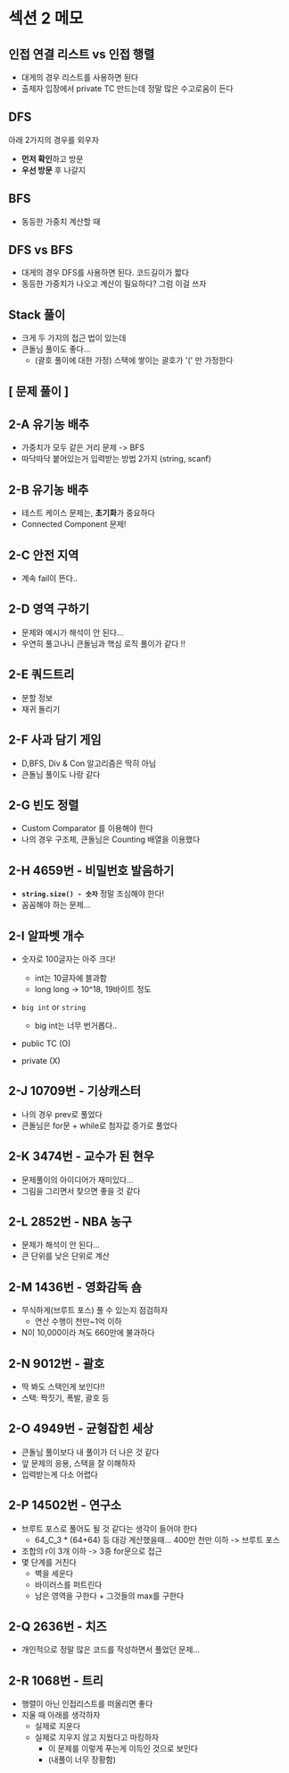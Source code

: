 # 섹션 2 메모

## 인접 연결 리스트 vs 인접 행렬 

- 대게의 경우 리스트를 사용하면 된다
- 출제자 입장에서 private TC 만드는데 정말 많은 수고로움이 든다

## DFS

아래 2가지의 경우를 외우자
- **먼저 확인**하고 방문
- **우선 방문** 후 나갈지

## BFS

- 동등한 가중치 계산할 때

## DFS vs BFS

- 대게의 경우 DFS를 사용하면 된다. 코드길이가 짧다
- 동등한 가중치가 나오고 계산이 필요하다? 그럼 이걸 쓰자

## Stack 풀이

- 크게 두 가지의 접근 법이 있는데
- 큰돌님 풀이도 좋다...
  - (괄호 풀이에 대한 가정) 스택에 쌓이는 괄호가 '(' 만 가정한다

## [ 문제 풀이 ]

## 2-A 유기농 배추

- 가중치가 모두 같은 거리 문제 -> BFS
- 따닥따닥 붙어있는거 입력받는 방법 2가지 (string, scanf)


## 2-B 유기농 배추

- 테스트 케이스 문제는, **초기화**가 중요하다
- Connected Component 문제!

## 2-C 안전 지역

- 계속 fail이 뜬다..

## 2-D 영역 구하기

- 문제와 예시가 해석이 안 된다...
- 우연히 풀고나니 큰돌님과 핵심 로직 풀이가 같다 !!

## 2-E 쿼드트리

- 분할 정보
- 재귀 돌리기

## 2-F 사과 담기 게임

- D,BFS, Div & Con 알고리즘은 딱히 아님
- 큰돌님 풀이도 나랑 같다

## 2-G 빈도 정렬

- Custom Comparator 를 이용해야 한다
- 나의 경우 구조체, 큰돌님은 Counting 배열을 이용했다

## 2-H 4659번 - 비밀번호 발음하기

- **`string.size() - 숫자`** 정말 조심해야 한다!
- 꼼꼼해야 하는 문제...

## 2-I 알파벳 개수

- 숫자로 100글자는 아주 크다!
  - int는 10글자에 블과함
  - long long -> 10^18, 19바이트 정도
- `big int` or `string` 
  - big int는 너무 번거롭다..

- public TC (O)
- private (X)

## 2-J 10709번 - 기상캐스터

- 나의 경우 prev로 풀었다
- 큰돌님은 for문 + while로 첨자값 증가로 풀었다

## 2-K 3474번 - 교수가 된 현우

- 문제풀이의 아이디어가 재미있다...
- 그림을 그리면서 찾으면 좋을 것 같다

## 2-L 2852번 - NBA 농구

- 문제가 해석이 안 된다...
- 큰 단위를 낮은 단위로 계산

## 2-M 1436번 - 영화감독 숌

- 무식하게(브루트 포스) 풀 수 있는지 점검하자
  - 연산 수행이 천만~1억 이하
- N이 10,000이라 쳐도 660만에 불과하다

## 2-N 9012번 - 괄호

- 딱 봐도 스택인게 보인다!!
- 스택: 짝짓기, 폭발, 괄호 등

## 2-O 4949번 - 균형잡힌 세상

- 큰돌님 풀이보다 내 풀이가 더 나은 것 같다
- 앞 문제의 응용, 스택을 잘 이해하자
- 입력받는게 다소 어렵다

## 2-P 14502번 - 연구소

- 브루트 포스로 풀어도 될 것 같다는 생각이 들어야 한다
  - 64_C_3 * (64+64) 등 대강 계산했을때... 400만 천만 이하 -> 브루트 포스
- 조합의 r이 3개 이하 -> 3중 for문으로 접근
- 몇 단계를 거친다
  - 벽을 세운다
  - 바이러스를 퍼트린다
  - 남은 영역을 구한다 + 그것들의 max를 구한다

## 2-Q 2636번 - 치즈

- 개인적으로 정말 많은 코드를 작성하면서 풀었던 문제...

## 2-R 1068번 - 트리

- 행렬이 아닌 인접리스트를 떠올리면 좋다
- 지울 때 아래를 생각하자
  - 실제로 지운다
  - 실제로 지우지 않고 지웠다고 마킹하자
    - 이 문제를 이렇게 푸는게 이득인 것으로 보인다
    - (내풀이 너무 장황함)
